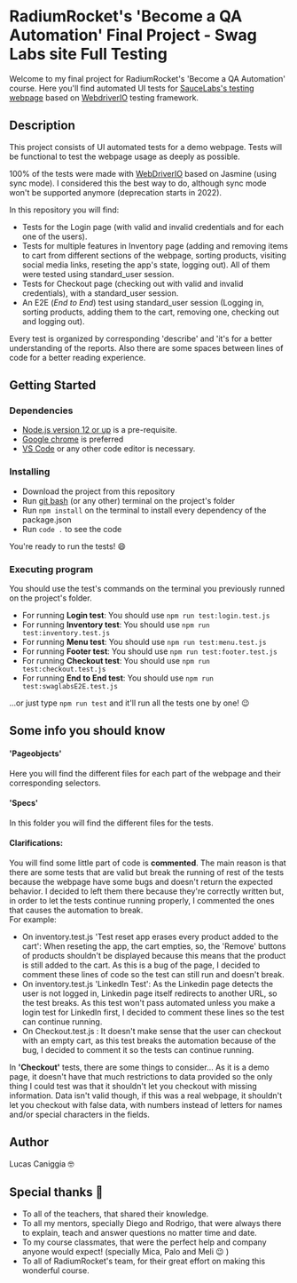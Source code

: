 # RadiumRocket's 'Become a QA Automation' Final Project - Swag Labs site Full Testing

Welcome to my final project for RadiumRocket's 'Become a QA Automation' course.
Here you'll find automated UI tests for [SauceLabs's testing webpage](https://www.saucedemo.com/) based on [WebdriverIO](https://webdriver.io/) testing framework.

## Description

This project consists of UI automated tests for a demo webpage.
Tests will be functional to test the webpage usage as deeply as possible.

100% of the tests were made with [WebDriverIO](https://webdriver.io/) based on Jasmine (using sync mode). I considered this the best way to do, although sync mode won't be supported anymore (deprecation starts in 2022).

In this repository you will find:

- Tests for the Login page (with valid and invalid credentials and for each one of the users).
- Tests for multiple features in Inventory page (adding and removing items to cart from different sections of the webpage, sorting products, visiting social media links, reseting the app's state, logging out). All of them were tested using standard_user session.
- Tests for Checkout page (checking out with valid and invalid credentials), with a standard_user session.
- An E2E (_End to End_) test using standard_user session (Logging in, sorting products, adding them to the cart, removing one, checking out and logging out).

Every test is organized by corresponding 'describe' and 'it's for a better understanding of the reports. Also there are some spaces between lines of code for a better reading experience.

## Getting Started

### Dependencies

- [Node.js version 12 or up](https://nodejs.org/en/) is a pre-requisite.
- [Google chrome](https://www.google.com/chrome/?brand=BNSD&gclid=Cj0KCQjw16KFBhCgARIsALB0g8LepNdLaZtxkPxgXo3piPweP7NjQQ76azzg9XDmbH5ZESeb_4kFTn4aAjCaEALw_wcB&gclsrc=aw.ds) is preferred
- [VS Code](https://code.visualstudio.com/) or any other code editor is necessary.

### Installing

- Download the project from this repository
- Run [git bash](https://git-scm.com/) (or any other) terminal on the project's folder
- Run `npm install` on the terminal to install every dependency of the package.json
- Run `code .` to see the code

You're ready to run the tests! :smile:

### Executing program

You should use the test's commands on the terminal you previously runned on the project's folder.

- For running **Login test**: You should use `npm run test:login.test.js`
- For running **Inventory test**: You should use `npm run test:inventory.test.js`
- For running **Menu test**: You should use `npm run test:menu.test.js`
- For running **Footer test**: You should use `npm run test:footer.test.js`
- For running **Checkout test**: You should use `npm run test:checkout.test.js`
- For running **End to End test**: You should use `npm run test:swaglabsE2E.test.js`

...or just type `npm run test` and it'll run all the tests one by one! :wink:

## Some info you should know

#### 'Pageobjects'

Here you will find the different files for each part of the webpage and their corresponding selectors.

#### 'Specs'

In this folder you will find the different files for the tests.

#### Clarifications:

You will find some little part of code is **commented**. The main reason is that there are some tests that are valid but break the running of rest of the tests because the webpage have some bugs and doesn't return the expected behavior. I decided to left them there because they're correctly written but, in order to let the tests continue running properly, I commented the ones that causes the automation to break.  
For example:

- On inventory.test.js 'Test reset app erases every product added to the cart': When reseting the app, the cart empties, so, the 'Remove' buttons of products shouldn't be displayed because this means that the product is still added to the cart. As this is a bug of the page, I decided to comment these lines of code so the test can still run and doesn't break.
- On inventory.test.js 'LinkedIn Test': As the Linkedin page detects the user is not logged in, Linkedin page itself redirects to another URL, so the test breaks. As this test won't pass automated unless you make a login test for LinkedIn first, I decided to comment these lines so the test can continue running.
- On Checkout.test.js : It doesn't make sense that the user can checkout with an empty cart, as this test breaks the automation because of the bug, I decided to comment it so the tests can continue running.

In **'Checkout'** tests, there are some things to consider... As it is a demo page, it doesn't have that much restrictions to data provided
so the only thing I could test was that it shouldn't let you checkout with missing information. Data isn't valid though, if this was a real
webpage, it shouldn't let you checkout with false data, with numbers instead of letters for names and/or special characters in the fields.

## Author

Lucas Caniggia :nerd_face:

## Special thanks :pray:

- To all of the teachers, that shared their knowledge.
- To all my mentors, specially Diego and Rodrigo, that were always there to explain, teach and answer questions no matter time and date.
- To my course classmates, that were the perfect help and company anyone would expect! (specially Mica, Palo and Meli :wink: )
- To all of RadiumRocket's team, for their great effort on making this wonderful course.

